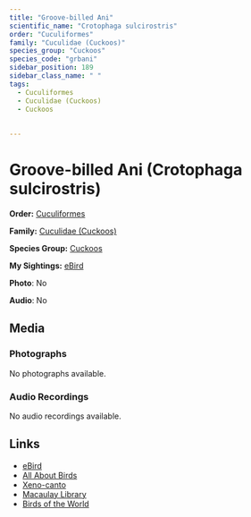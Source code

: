 ```yaml
---
title: "Groove-billed Ani"
scientific_name: "Crotophaga sulcirostris"
order: "Cuculiformes"
family: "Cuculidae (Cuckoos)"
species_group: "Cuckoos"
species_code: "grbani"
sidebar_position: 189
sidebar_class_name: " "
tags: 
  - Cuculiformes
  - Cuculidae (Cuckoos)
  - Cuckoos
  
  
---
```


# Groove-billed Ani (Crotophaga sulcirostris)

**Order:** [Cuculiformes](/tags/cuculiformes)

**Family:** [Cuculidae (Cuckoos)](/tags/cuculidae-cuckoos)

**Species Group:** [Cuckoos](/tags/cuckoos)

**My Sightings:** [eBird](https://ebird.org/lifelist?r=world&time=life&spp=grbani)

**Photo**: No 

**Audio**: No

## Media
### Photographs
No photographs available.

### Audio Recordings
No audio recordings available.

## Links
* [eBird](https://ebird.org/species/grbani) 
* [All About Birds](https://www.allaboutbirds.org/guide/grbani) 
* [Xeno-canto](https://www.xeno-canto.org/species/crotophaga-sulcirostris) 
* [Macaulay Library](https://search.macaulaylibrary.org/catalog?taxonCode=grbani&sort=rating_rank_desc)
* [Birds of the World](https://birdsoftheworld.org/bow/species/grbani)

